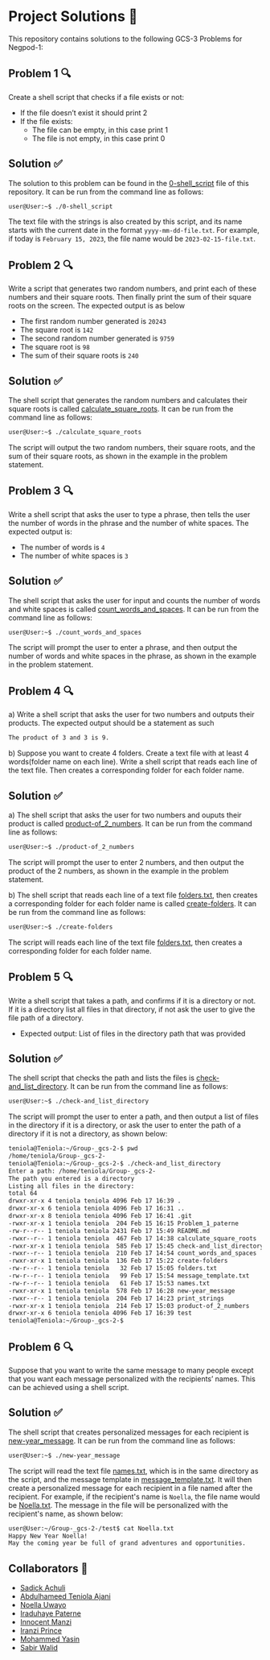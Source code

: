 # Project Solutions 📃

This repository contains solutions to the following GCS-3 Problems for Negpod-1:

## Problem 1 🔍

Create a shell script that checks if a file exists or not:
- If the file doesn’t exist it should print 2
- If the file exists:
  - The file can be empty, in this case print 1
  - The file is not empty, in this case print 0


## Solution ✅

The solution to this problem can be found in the [0-shell_script](./0-shell_script) file of this repository. It can be run from the command line as follows:

```sh
user@User:~$ ./0-shell_script
```
The text file with the strings is also created by this script, and its name starts with the current date in the format `yyyy-mm-dd-file.txt`. For example, if today is `February 15, 2023`, the file name would be `2023-02-15-file.txt`.

## Problem 2 🔍

Write a script that generates two random numbers, and print each of these numbers and their square roots. Then finally print the sum of their square roots on the screen. The expected output is as below

- The first random number generated is `20243`   
- The square root is `142`   
- The second random number generated is `9759`  
- The square root is `98`   
- The sum of their square roots is `240`


## Solution ✅

The shell script that generates the random numbers and calculates their square roots is called [calculate_square_roots](./calculate_square_roots). It can be run from the command line as follows:

```sh
user@User:~$ ./calculate_square_roots
```
The script will output the two random numbers, their square roots, and the sum of their square roots, as shown in the example in the problem statement.

## Problem 3 🔍

Write a shell script that asks the user to type a phrase, then tells the user the number of words in the phrase and the number of white spaces. The expected output is:

- The number of words is `4`    
- The number of white spaces is `3`

## Solution ✅

The shell script that asks the user for input and counts the number of words and white spaces is called [count_words_and_spaces](./count_words_and_spaces). It can be run from the command line as follows:

```sh
user@User:~$ ./count_words_and_spaces
```
The script will prompt the user to enter a phrase, and then output the number of words and white spaces in the phrase, as shown in the example in the problem statement.

## Problem 4 🔍

a) Write a shell script that asks the user for two numbers and outputs their products. The expected output should be a statement as such 

```sh
The product of 3 and 3 is 9.
```
b) Suppose you want to create 4 folders. Create a text file with at least 4 words(folder name on each line). Write a shell script that reads each line of the text file. Then creates a corresponding folder for each folder name.

## Solution ✅

a) The shell script that asks the user for two numbers and ouputs their product is called [product-of_2_numbers](./product-of_2_numbers). It can be run from the command line as follows:

```sh
user@User:~$ ./product-of_2_numbers
```
The script will prompt the user to enter 2 numbers, and then output the product of the 2 numbers, as shown in the example in the problem statement.

b) The shell script that reads each line of a text file [folders.txt](./folders.txt), then creates a corresponding folder for each folder name is called [create-folders](./create-folders). It can be run from the command line as follows:

```sh
user@User:~$ ./create-folders
```
The script will reads each line of the text file [folders.txt](./folders.txt), then creates a corresponding folder for each folder name.

## Problem 5 🔍

Write a shell script that takes a path, and confirms if it is a directory or not. If it is a directory list all files in that directory, if not ask the user to give the file path of a directory.  
- Expected output: List of files in the directory path that was provided

## Solution ✅

The shell script that checks the path and lists the files is [check-and_list_directory](./check-and_list_directory). It can be run from the command line as follows:

```sh
user@User:~$ ./check-and_list_directory
```
The script will prompt the user to enter a path, and then output a list of files in the directory if it is a directory, or ask the user to enter the path of a directory if it is not a directory, as shown below: 
```sh
teniola@Teniola:~/Group-_gcs-2-$ pwd
/home/teniola/Group-_gcs-2-
teniola@Teniola:~/Group-_gcs-2-$ ./check-and_list_directory
Enter a path: /home/teniola/Group-_gcs-2-
The path you entered is a directory
Listing all files in the directory:
total 64
drwxr-xr-x 4 teniola teniola 4096 Feb 17 16:39 .
drwxr-xr-x 6 teniola teniola 4096 Feb 17 16:31 ..
drwxr-xr-x 8 teniola teniola 4096 Feb 17 16:41 .git
-rwxr-xr-x 1 teniola teniola  204 Feb 15 16:15 Problem_1_paterne
-rw-r--r-- 1 teniola teniola 2431 Feb 17 15:49 README.md
-rwxr--r-- 1 teniola teniola  467 Feb 17 14:38 calculate_square_roots
-rwxr-xr-x 1 teniola teniola  585 Feb 17 15:45 check-and_list_directory
-rwxr--r-- 1 teniola teniola  210 Feb 17 14:54 count_words_and_spaces
-rwxr-xr-x 1 teniola teniola  136 Feb 17 15:22 create-folders
-rw-r--r-- 1 teniola teniola   32 Feb 17 15:05 folders.txt
-rw-r--r-- 1 teniola teniola   99 Feb 17 15:54 message_template.txt
-rw-r--r-- 1 teniola teniola   61 Feb 17 15:53 names.txt
-rwxr-xr-x 1 teniola teniola  578 Feb 17 16:28 new-year_message
-rwxr--r-- 1 teniola teniola  204 Feb 17 14:23 print_strings
-rwxr-xr-x 1 teniola teniola  214 Feb 17 15:03 product-of_2_numbers
drwxr-xr-x 6 teniola teniola 4096 Feb 17 16:39 test
teniola@Teniola:~/Group-_gcs-2-$
```

## Problem 6 🔍

Suppose that you want to write the same message to many people except that you want each message personalized with the recipients’ names. This can be achieved using a shell script.

## Solution ✅

The shell script that creates personalized messages for each recipient is [new-year_message](./new-year_message). It can be run from the command line as follows:

```sh
user@User:~$ ./new-year_message
```
The script will read the text file [names.txt](./names.txt), which is in the same directory as the script, and the message template in [message_template.txt](./message_template.txt). It will then create a personalized message for each recipient in a file named after the recipient. For example, if the recipient's name is `Noella`, the file name would be [Noella.txt](./test/Noella.txt). The message in the file will be personalized with the recipient's name, as shown below:

```sh
user@User:~/Group-_gcs-2-/test$ cat Noella.txt
Happy New Year Noella!
May the coming year be full of grand adventures and opportunities.
```

## Collaborators 🤝

- [Sadick Achuli](https://github.com/Sadickachuli)
- [Abdulhameed Teniola Ajani](https://github.com/Elhameed)
- [Noella Uwayo](https://github.com/n-uwayo)
- [Iraduhaye Paterne](https://github.com/IraduhayeBukuruPaterne1)
- [Innocent Manzi](https://github.com/innocentmanzi)
- [Iranzi Prince](https://github.com/iranziprince01)
- [Mohammed Yasin](https://github.com/MohamedAYasin)
- [Sabir Walid](https://github.com/SabirWalid)

